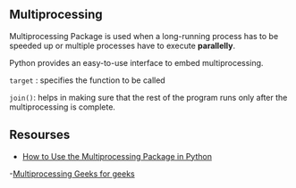 ## Multiprocessing

Multiprocessing Package is used when a long-running process has to be speeded up or multiple processes have to execute __parallelly__. 

Python provides an easy-to-use interface to embed multiprocessing.


`target` : specifies the function to be called

`join()`: helps in making sure that the rest of the program runs only after the multiprocessing is complete.







## Resourses 

- [How to Use the Multiprocessing Package in Python](https://towardsdatascience.com/how-to-use-the-multiprocessing-package-in-python3-a1c808415ec2#:~:text=Using%20Pool,memory%20to%20all%20the%20processes.)

-[Multiprocessing Geeks for geeks](https://www.geeksforgeeks.org/multiprocessing-python-set-1/)